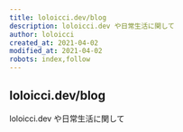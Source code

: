 ```yaml
---
title: loloicci.dev/blog
description: loloicci.dev や日常生活に関して
author: loloicci
created_at: 2021-04-02
modified_at: 2021-04-02
robots: index,follow
---
```


## loloicci.dev/blog
loloicci.dev や日常生活に関して
